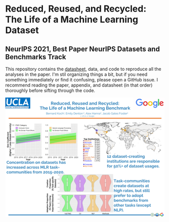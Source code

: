 # Reduced, Reused, and Recycled: The Life of a Machine Learning Dataset
## NeurIPS 2021, Best Paper NeurIPS Datasets and Benchmarks Track
This repository contains the [datasheet](Datasheet_for_ReducedReusedRecycled.pdf), data, and code to reproduce all the analyses in the paper.
I'm stil organizing things a bit, but if you need something immediately or find it confusing, please open a GitHub issue. I recommend reading the paper, appendix, and datasheet (in that order) thoroughly before sifting through the code.

![](NeurIPS2021Poster.jpg?raw=true)
